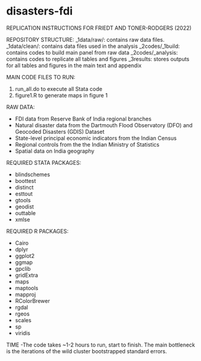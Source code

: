 # disasters-fdi

REPLICATION INSTRUCTIONS FOR FRIEDT AND TONER-RODGERS (2022) 

REPOSITORY STRUCTURE:
  _1data/raw/: contains raw data files.
  _1data/clean/: contains data files used in the analysis 
  _2codes/_1build: contains codes to build main panel from raw data
  _2codes/_analysis: contains codes to replicate all tables and figures 
  _3results: stores outputs for all tables and figures in the main text and appendix

MAIN CODE FILES TO RUN:
  1. run_all.do to execute all Stata code
  2. figure1.R to generate maps in figure 1

RAW DATA:
  - FDI data from Reserve Bank of India regional branches
  - Natural disaster data from the Dartmouth Flood Observatory (DFO)  and Geocoded Disasters (GDIS)  Dataset
  - State-level principal economic indicators from the Indian Census
  - Regional controls from the the Indian Ministry of Statistics 
  - Spatial data on India geography

REQUIRED STATA PACKAGES:
  - blindschemes
  - boottest
  - distinct
  - esttout
  - gtools
  - geodist
  - outtable
  - xmlse
  
REQUIRED R PACKAGES:
  - Cairo
  - dplyr  
  - ggplot2 
  - ggmap 
  - gpclib
  - gridExtra   
  - maps 
  - maptools 
  - mapproj
  - RColorBrewer 
  - rgdal 
  - rgeos 
  - scales 
  - sp 
  - viridis 

TIME
  -The code takes ~1-2 hours to run, start to finish. The main bottleneck is the iterations of the wild cluster bootstrapped standard errors.
